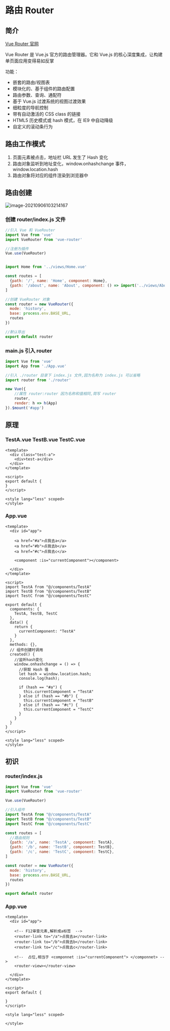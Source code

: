 # 路由 Router

## 简介

[Vue Router 官网 ](https://router.vuejs.org/zh/)

Vue Router 是 Vue.js 官方的路由管理器。它和 Vue.js 的核心深度集成，让构建单页面应用变得易如反掌

功能：

- 嵌套的路由/视图表
- 模块化的、基于组件的路由配置
- 路由参数、查询、通配符
- 基于 Vue.js 过渡系统的视图过渡效果
- 细粒度的导航控制
- 带有自动激活的 CSS class 的链接
- HTML5 历史模式或 hash 模式，在 IE9 中自动降级
- 自定义的滚动条行为



## 路由工作模式

1. 页面元素被点击，地址栏 URL 发生了 Hash 变化
2. 路由对象监听到地址变化，window.onhashchange 事件，window.location.hash
3. 路由对象将对应的组件渲染到浏览器中



## 路由创建

![image-20210906103214167](https://attach.blog.wen7.online/image-20210906103214167.png)

### 创建 router/index.js 文件

```js
//引入 Vue 和 VueRouter
import Vue from 'vue'
import VueRouter from 'vue-router'

//注册为插件
Vue.use(VueRouter)


import Home from '../views/Home.vue'

const routes = [
  {path: '/', name: 'Home', component: Home},
  {path: '/about', name: 'About', component: () => import('../views/About.vue')}
]

//创建 VueRouter 对象
const router = new VueRouter({
  mode: 'history',
  base: process.env.BASE_URL,
  routes
})

//默认导出
export default router
```

### main.js 引入 router

```js
import Vue from 'vue'
import App from './App.vue'

//引入 ./router 目录下 index.js 文件,因为名称为 index.js 可以省略
import router from './router'

new Vue({
    //属性 router:router 因为名称和值相同,简写 router
    router,
    render: h => h(App)
}).$mount('#app')
```





## 原理

### TestA.vue   TestB.vue  TestC.vue

```vue
<template>
  <div class="test-a">
    <div>test-a</div>
  </div>
</template>

<script>
export default {
}
</script>

<style lang="less" scoped>
</style>
```

### App.vue

```vue
<template>
  <div id="app">

    <a href="#a">点我去a</a>
    <a href="#b">点我去b</a>
    <a href="#c">点我去c</a>

    <component :is="currentComponent"></component>

  </div>
</template>

<script>
import TestA from "@/components/TestA"
import TestB from "@/components/TestB"
import TestC from "@/components/TestC"

export default {
  components: {
    TestA, TestB, TestC
  },
  data() {
    return {
      currentComponent: "TestA"
    }
  },
  methods: {},
  // 组件创建时调用
  created() {
    //监听hash变化
    window.onhashchange = () => {
      //获取 Hash 值  
      let hash = window.location.hash;
      console.log(hash);

      if (hash == "#a") {
        this.currentComponent = "TestA"
      } else if (hash == "#b") {
        this.currentComponent = "TestB"
      } else if (hash == "#c") {
        this.currentComponent = "TestC"
      }
    }
  }
}
</script>

<style lang="less" scoped>
</style>
```



## 初识

### router/index.js

```js
import Vue from 'vue'
import VueRouter from 'vue-router'

Vue.use(VueRouter)

//引入组件
import TestA from "@/components/TestA"
import TestB from "@/components/TestB"
import TestC from "@/components/TestC"

const routes = [
  //路由规则  
  {path: '/a', name: 'TestA', component: TestA},
  {path: '/b', name: 'TestB', component: TestB},
  {path: '/c', name: 'TestC', component: TestC},
]

const router = new VueRouter({
  mode: 'history',
  base: process.env.BASE_URL,
  routes
})

export default router
```

### App.vue

```vue
<template>
  <div id="app">

    <!-- F12审查元素,解析成a标签  -->
    <router-link to="/a">点我去a</router-link>
    <router-link to="/b">点我去b</router-link>
    <router-link to="/c">点我去c</router-link>

    <!--  占位,相当于 <componnet :is="currentComponent"> </componnet> -->
    <router-view></router-view>

  </div>
</template>

<script>
export default {

}
</script>

<style lang="less" scoped>

</style>
```

